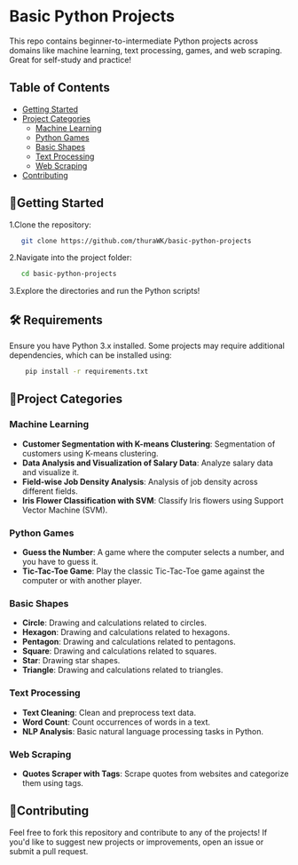 # Basic Python Projects

This repo contains beginner-to-intermediate Python projects across domains like machine learning, text processing, games, and web scraping. Great for self-study and practice!

## Table of Contents

- [Getting Started](#getting-started)
- [Project Categories](#project-categories)
  - [Machine Learning](#machine-learning)
  - [Python Games](#python-games)
  - [Basic Shapes](#basic-shapes)
  - [Text Processing](#text-processing)
  - [Web Scraping](#web-scraping)
- [Contributing](#contributing)

## 🚀Getting Started

1.Clone the repository:

```bash
   git clone https://github.com/thuraWK/basic-python-projects
```

2.Navigate into the project folder:

```bash
   cd basic-python-projects
```

3.Explore the directories and run the Python scripts!

## 🛠 Requirements

Ensure you have Python 3.x installed. Some projects may require additional dependencies, which can be installed using:

```bash
    pip install -r requirements.txt
```

## 📌Project Categories

### Machine Learning

- **Customer Segmentation with K-means Clustering**: Segmentation of customers using K-means clustering.
- **Data Analysis and Visualization of Salary Data**: Analyze salary data and visualize it.
- **Field-wise Job Density Analysis**: Analysis of job density across different fields.
- **Iris Flower Classification with SVM**: Classify Iris flowers using Support Vector Machine (SVM).

### Python Games

- **Guess the Number**: A game where the computer selects a number, and you have to guess it.
- **Tic-Tac-Toe Game**: Play the classic Tic-Tac-Toe game against the computer or with another player.

### Basic Shapes

- **Circle**: Drawing and calculations related to circles.
- **Hexagon**: Drawing and calculations related to hexagons.
- **Pentagon**: Drawing and calculations related to pentagons.
- **Square**: Drawing and calculations related to squares.
- **Star**: Drawing star shapes.
- **Triangle**: Drawing and calculations related to triangles.

### Text Processing

- **Text Cleaning**: Clean and preprocess text data.
- **Word Count**: Count occurrences of words in a text.
- **NLP Analysis**: Basic natural language processing tasks in Python.

### Web Scraping

- **Quotes Scraper with Tags**: Scrape quotes from websites and categorize them using tags.

## 🤝Contributing

Feel free to fork this repository and contribute to any of the projects! If you'd like to suggest new projects or improvements, open an issue or submit a pull request.

